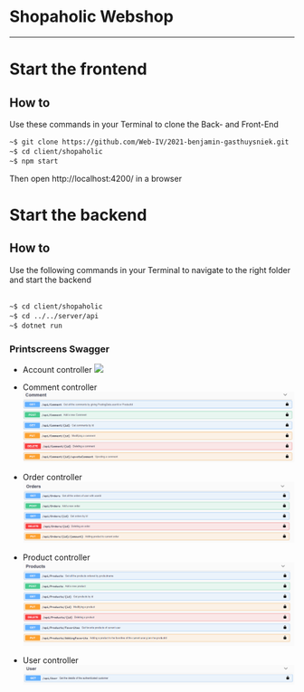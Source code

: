 # Shopaholic Webshop

---

# Start the frontend


## How to
Use these commands in your  Terminal to clone the Back- and Front-End


```bash
~$ git clone https://github.com/Web-IV/2021-benjamin-gasthuysniek.git
~$ cd client/shopaholic
~$ npm start
```

Then open  http://localhost:4200/ in a browser



# Start the backend

## How to

Use the following commands in your  Terminal to navigate to the right folder and start the backend

```bash

~$ cd client/shopaholic
~$ cd ../../server/api
~$ dotnet run

```

### Printscreens Swagger
* Account controller
![](acccountController.PNG)

* Comment controller
![](commentController.PNG)

* Order controller
![](orderController.PNG)

* Product controller
![](productController.PNG)

* User controller
![](userController.PNG)
